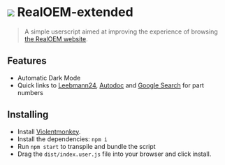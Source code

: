 <h1><img src="https://www.google.com/s2/favicons?sz=64&domain=realoem.com" /> RealOEM-extended</h1>

> A simple userscript aimed at improving the experience of browsing [the RealOEM website](https://www.realoem.com).


## Features

- Automatic Dark Mode
- Quick links to [Leebmann24](https://www.leebmann24.com/), [Autodoc](https://www.autodoc.de/) and [Google Search](https://st.depositphotos.com/1864495/4874/i/950/depositphotos_48742747-stock-photo-trollface-internet-troll-3d-illustration.jpg) for part numbers

## Installing

- Install [Violentmonkey](https://violentmonkey.github.io/get-it).
- Install the dependencies: `npm i`
- Run `npm start` to transpile and bundle the script
- Drag the `dist/index.user.js` file into your browser and click install.
